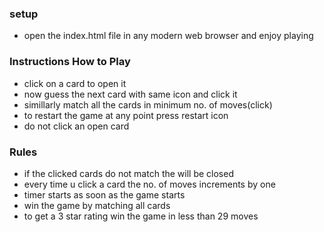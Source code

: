 ### setup
* open the index.html file in any modern web browser and enjoy playing

### Instructions How to Play
* click on a card to open it
* now guess the next card with same icon and click it
* simillarly match all the cards in minimum no. of moves(click)
* to restart the game at any point press restart icon
* do not click an open card

### Rules
* if the clicked cards do not match the will be closed
* every time u click a card the no. of moves increments by one
* timer starts as soon as the game starts
* win the game by matching all cards
* to get a 3 star rating win the game in less than 29 moves
